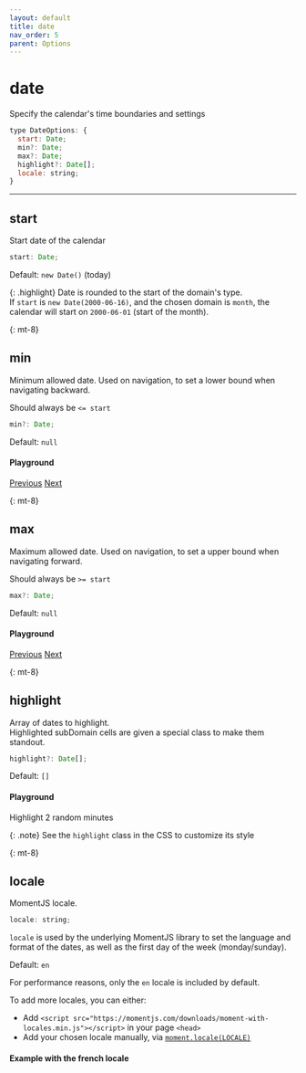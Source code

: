 ```yaml
---
layout: default
title: date
nav_order: 5
parent: Options
---
```


# date

Specify the calendar's time boundaries and settings

```js
type DateOptions: {
  start: Date;
  min?: Date;
  max?: Date;
  highlight?: Date[];
  locale: string;
}
```

<hr/>

## start

Start date of the calendar

```js
start: Date;
```

Default: `new Date()` (today)

{: .highlight}
Date is rounded to the start of the domain's type.  
If `start` is `new Date(2000-06-16)`, and the chosen domain is `month`, the
calendar will start on `2000-06-01` (start of the month).

{: mt-8}

## min

Minimum allowed date.
Used on navigation, to set a lower bound when navigating backward.

Should always be `<= start`

```js
min?: Date;
```

Default: `null`

#### Playground

<div class="code-example" >
  <div id="mindate-example-1"></div>

  <script>
      const cal4 = new CalHeatmap();
      cal4.on('minDateReached', (event, date, value) => {
        d3.select('#mindate-prev').classed('btn-blue', false);
      });
      cal4.on('minDateNotReached', (event, date, value) => {
        d3.select('#mindate-prev').classed('btn-blue', true);
      });
      cal4.paint({ date: { start: new Date(2020, 0, 1), min: new Date(2019, 10, 1)  }, domain: { type: 'month' }, subDomain: { type: 'day' }, range: 2, itemSelector: '#mindate-example-1'});
  </script>
</div>
<div class="highlighter-rouge p-3">
  <div class="fs-3">
  <a href="#" id="mindate-prev" class="btn btn-blue" onClick="cal4.previous(); return false;">Previous</a>
  <a href="#" class="btn btn-blue" onClick="cal4.next(); return false;">Next</a>
  </div>
</div>

{: mt-8}

## max

Maximum allowed date.
Used on navigation, to set a upper bound when navigating forward.

Should always be `>= start`

```js
max?: Date;
```

Default: `null`

#### Playground

<div class="code-example" >
  <div id="maxdate-example-1"></div>

  <script>
      const cal5 = new CalHeatmap();
      cal5.on('maxDateReached', (event, date, value) => {
        d3.select('#maxdate-next').classed('btn-blue', false);
      });
      cal5.on('maxDateNotReached', (event, date, value) => {
        d3.select('#maxdate-next').classed('btn-blue', true);
      });
      cal5.paint({ date: { start: new Date(2020, 0, 1), max: new Date(2020, 3, 1)  }, domain: { type: 'month' }, subDomain: { type: 'day' }, range: 2, itemSelector: '#maxdate-example-1'});
  </script>
</div>
<div class="highlighter-rouge p-3">
  <div class="fs-3">
  <a href="#" class="btn btn-blue" onClick="cal5.previous(); return false;">Previous</a>
  <a href="#" id="maxdate-next" class="btn btn-blue" onClick="cal5.next(); return false;">Next</a>
  </div>
</div>

{: mt-8}

## highlight

Array of dates to highlight.  
Highlighted subDomain cells are given a special class to make them standout.

```js
highlight?: Date[];
```

Default: `[]`

#### Playground

<div class="code-example" >
  <div id="highlight-example-1"></div>
</div>
<div class="highlighter-rouge p-3">
  <script>
      const cal = new CalHeatmap();
      const start = new Date(2020, 3, 1, 2);
      const randomDate = function () {
        return new Date(start.getFullYear(), start.getMonth(), start.getDate(), start.getHours(), Math.floor(Math.random() * (59 - 0 + 1)) + 0)
      };

      cal.paint({ domain: { type: 'hour' }, subDomain: { type: 'minute' }, date: { start: start, highlight: [randomDate()] }, range: 1, itemSelector: '#highlight-example-1'});

  </script>
  <div class="fs-3">
  <div class="btn btn-blue" onClick="cal.paint({ date: { highlight: [randomDate(), randomDate()] } }); return false">Highlight 2 random minutes</div>
</div>
</div>

{: .note}
See the `highlight` class in the CSS to customize its style

{: mt-8}

## locale

MomentJS locale.

```js
locale: string;
```

`locale` is used by the underlying MomentJS library to set the language and format of the dates,
as well as the first day of the week (monday/sunday).

Default: `en`

For performance reasons, only the `en` locale is included by default.

To add more locales, you can either:

- Add `<script src="https://momentjs.com/downloads/moment-with-locales.min.js"></script>` in your page `<head>`
- Add your chosen locale manually, via [`moment.locale(LOCALE)`](https://momentjs.com/docs/#/i18n/loading-into-nodejs/)

#### Example with the french locale

<div class="code-example">
  <div id="locale-example-1"></div>
  <script>
    const cal2 = new CalHeatmap();
    cal2.paint({ range: 6, itemSelector: '#locale-example-1', domain: { type: 'month' }, subDomain: { type: 'day' }, date: { locale: 'fr' } });
  </script>
</div>
